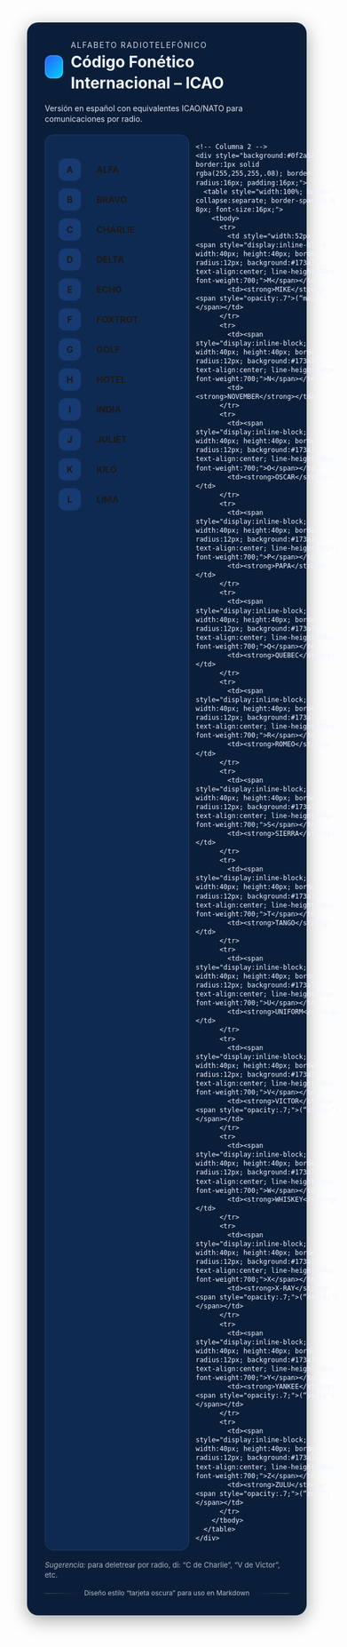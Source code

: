 <!--
CÓDIGO FONÉTICO INTERNACIONAL (ICAO)
Este .md usa HTML+CSS inline para conservar diseño y colores dentro de Markdown.
Puedes abrirlo en cualquier visor Markdown moderno.
-->
<div style="font-family: 'Inter', Arial, sans-serif; line-height:1.35; background:#0b1e39; color:#eef4ff; padding:32px; border-radius:20px; box-shadow:0 8px 32px rgba(0,0,0,.35);">

  <div style="display:flex; align-items:center; gap:14px; margin-bottom:18px;">
    <div style="width:42px; height:42px; border-radius:12px; background:linear-gradient(135deg,#2b5cff,#00d4ff); box-shadow:inset 0 0 0 2px rgba(255,255,255,.12);"></div>
    <div>
      <div style="font-size:14px; letter-spacing:.12em; text-transform:uppercase; opacity:.85;">Alfabeto Radiotelefónico</div>
      <h1 style="margin:2px 0 0; font-size:28px;">Código Fonético Internacional – ICAO</h1>
    </div>
  </div>

  <p style="margin:0 0 18px; opacity:.92;">
    Versión en español con equivalentes ICAO/NATO para comunicaciones por radio.
  </p>

  <div style="display:grid; grid-template-columns: repeat(2, minmax(260px, 1fr)); gap:12px; margin-top:14px;">
    <!-- Columna 1 -->
    <div style="background:#0f2a52; border:1px solid rgba(255,255,255,.08); border-radius:16px; padding:16px;">
      <table style="width:100%; border-collapse:separate; border-spacing:0 8px; font-size:16px;">
        <tbody>
          <tr>
            <td style="width:52px;"><span style="display:inline-block; width:40px; height:40px; border-radius:12px; background:#173a72; text-align:center; line-height:40px; font-weight:700;">A</span></td>
            <td><strong>ALFA</strong></td>
          </tr>
          <tr>
            <td><span style="display:inline-block; width:40px; height:40px; border-radius:12px; background:#173a72; text-align:center; line-height:40px; font-weight:700;">B</span></td>
            <td><strong>BRAVO</strong></td>
          </tr>
          <tr>
            <td><span style="display:inline-block; width:40px; height:40px; border-radius:12px; background:#173a72; text-align:center; line-height:40px; font-weight:700;">C</span></td>
            <td><strong>CHARLIE</strong></td>
          </tr>
          <tr>
            <td><span style="display:inline-block; width:40px; height:40px; border-radius:12px; background:#173a72; text-align:center; line-height:40px; font-weight:700;">D</span></td>
            <td><strong>DELTA</strong></td>
          </tr>
          <tr>
            <td><span style="display:inline-block; width:40px; height:40px; border-radius:12px; background:#173a72; text-align:center; line-height:40px; font-weight:700;">E</span></td>
            <td><strong>ECHO</strong></td>
          </tr>
          <tr>
            <td><span style="display:inline-block; width:40px; height:40px; border-radius:12px; background:#173a72; text-align:center; line-height:40px; font-weight:700;">F</span></td>
            <td><strong>FOXTROT</strong></td>
          </tr>
          <tr>
            <td><span style="display:inline-block; width:40px; height:40px; border-radius:12px; background:#173a72; text-align:center; line-height:40px; font-weight:700;">G</span></td>
            <td><strong>GOLF</strong></td>
          </tr>
          <tr>
            <td><span style="display:inline-block; width:40px; height:40px; border-radius:12px; background:#173a72; text-align:center; line-height:40px; font-weight:700;">H</span></td>
            <td><strong>HOTEL</strong></td>
          </tr>
          <tr>
            <td><span style="display:inline-block; width:40px; height:40px; border-radius:12px; background:#173a72; text-align:center; line-height:40px; font-weight:700;">I</span></td>
            <td><strong>INDIA</strong></td>
          </tr>
          <tr>
            <td><span style="display:inline-block; width:40px; height:40px; border-radius:12px; background:#173a72; text-align:center; line-height:40px; font-weight:700;">J</span></td>
            <td><strong>JULIET</strong></td>
          </tr>
          <tr>
            <td><span style="display:inline-block; width:40px; height:40px; border-radius:12px; background:#173a72; text-align:center; line-height:40px; font-weight:700;">K</span></td>
            <td><strong>KILO</strong></td>
          </tr>
          <tr>
            <td><span style="display:inline-block; width:40px; height:40px; border-radius:12px; background:#173a72; text-align:center; line-height:40px; font-weight:700;">L</span></td>
            <td><strong>LIMA</strong></td>
          </tr>
        </tbody>
      </table>
    </div>

    <!-- Columna 2 -->
    <div style="background:#0f2a52; border:1px solid rgba(255,255,255,.08); border-radius:16px; padding:16px;">
      <table style="width:100%; border-collapse:separate; border-spacing:0 8px; font-size:16px;">
        <tbody>
          <tr>
            <td style="width:52px;"><span style="display:inline-block; width:40px; height:40px; border-radius:12px; background:#173a72; text-align:center; line-height:40px; font-weight:700;">M</span></td>
            <td><strong>MIKE</strong> <span style="opacity:.7">(“maik”)</span></td>
          </tr>
          <tr>
            <td><span style="display:inline-block; width:40px; height:40px; border-radius:12px; background:#173a72; text-align:center; line-height:40px; font-weight:700;">N</span></td>
            <td><strong>NOVEMBER</strong></td>
          </tr>
          <tr>
            <td><span style="display:inline-block; width:40px; height:40px; border-radius:12px; background:#173a72; text-align:center; line-height:40px; font-weight:700;">O</span></td>
            <td><strong>OSCAR</strong></td>
          </tr>
          <tr>
            <td><span style="display:inline-block; width:40px; height:40px; border-radius:12px; background:#173a72; text-align:center; line-height:40px; font-weight:700;">P</span></td>
            <td><strong>PAPA</strong></td>
          </tr>
          <tr>
            <td><span style="display:inline-block; width:40px; height:40px; border-radius:12px; background:#173a72; text-align:center; line-height:40px; font-weight:700;">Q</span></td>
            <td><strong>QUEBEC</strong></td>
          </tr>
          <tr>
            <td><span style="display:inline-block; width:40px; height:40px; border-radius:12px; background:#173a72; text-align:center; line-height:40px; font-weight:700;">R</span></td>
            <td><strong>ROMEO</strong></td>
          </tr>
          <tr>
            <td><span style="display:inline-block; width:40px; height:40px; border-radius:12px; background:#173a72; text-align:center; line-height:40px; font-weight:700;">S</span></td>
            <td><strong>SIERRA</strong></td>
          </tr>
          <tr>
            <td><span style="display:inline-block; width:40px; height:40px; border-radius:12px; background:#173a72; text-align:center; line-height:40px; font-weight:700;">T</span></td>
            <td><strong>TANGO</strong></td>
          </tr>
          <tr>
            <td><span style="display:inline-block; width:40px; height:40px; border-radius:12px; background:#173a72; text-align:center; line-height:40px; font-weight:700;">U</span></td>
            <td><strong>UNIFORM</strong></td>
          </tr>
          <tr>
            <td><span style="display:inline-block; width:40px; height:40px; border-radius:12px; background:#173a72; text-align:center; line-height:40px; font-weight:700;">V</span></td>
            <td><strong>VICTOR</strong> <span style="opacity:.7;">(“víctor”)</span></td>
          </tr>
          <tr>
            <td><span style="display:inline-block; width:40px; height:40px; border-radius:12px; background:#173a72; text-align:center; line-height:40px; font-weight:700;">W</span></td>
            <td><strong>WHISKEY</strong></td>
          </tr>
          <tr>
            <td><span style="display:inline-block; width:40px; height:40px; border-radius:12px; background:#173a72; text-align:center; line-height:40px; font-weight:700;">X</span></td>
            <td><strong>X-RAY</strong> <span style="opacity:.7;">(“ex-réi”)</span></td>
          </tr>
          <tr>
            <td><span style="display:inline-block; width:40px; height:40px; border-radius:12px; background:#173a72; text-align:center; line-height:40px; font-weight:700;">Y</span></td>
            <td><strong>YANKEE</strong> <span style="opacity:.7;">(“yanki”)</span></td>
          </tr>
          <tr>
            <td><span style="display:inline-block; width:40px; height:40px; border-radius:12px; background:#173a72; text-align:center; line-height:40px; font-weight:700;">Z</span></td>
            <td><strong>ZULU</strong> <span style="opacity:.7;">(“zulú”)</span></td>
          </tr>
        </tbody>
      </table>
    </div>
  </div>

  <div style="margin-top:18px; font-size:13px; opacity:.7;">
    <em>Sugerencia:</em> para deletrear por radio, di: “<span style="opacity:1;">C de Charlie</span>”, “<span style="opacity:1;">V de Victor</span>”, etc.
  </div>

  <div style="margin-top:16px; display:flex; justify-content:space-between; gap:12px; align-items:center;">
    <div style="height:1px; background:linear-gradient(90deg, rgba(255,255,255,.25), rgba(255,255,255,0)); flex:1;"></div>
    <div style="font-size:12px; opacity:.75;">Diseño estilo “tarjeta oscura” para uso en Markdown</div>
    <div style="height:1px; background:linear-gradient(270deg, rgba(255,255,255,.25), rgba(255,255,255,0)); flex:1;"></div>
  </div>
</div>
